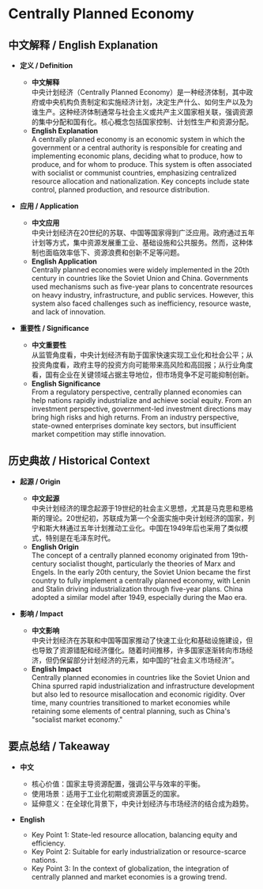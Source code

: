 # Centrally Planned Economy

## 中文解释 / English Explanation

* **定义 / Definition**  
  - **中文解释**  
    中央计划经济（Centrally Planned Economy）是一种经济体制，其中政府或中央机构负责制定和实施经济计划，决定生产什么、如何生产以及为谁生产。这种经济体制通常与社会主义或共产主义国家相关联，强调资源的集中分配和国有化。核心概念包括国家控制、计划性生产和资源分配。  
  - **English Explanation**  
    A centrally planned economy is an economic system in which the government or a central authority is responsible for creating and implementing economic plans, deciding what to produce, how to produce, and for whom to produce. This system is often associated with socialist or communist countries, emphasizing centralized resource allocation and nationalization. Key concepts include state control, planned production, and resource distribution.

* **应用 / Application**  
  - **中文应用**  
    中央计划经济在20世纪的苏联、中国等国家得到广泛应用。政府通过五年计划等方式，集中资源发展重工业、基础设施和公共服务。然而，这种体制也面临效率低下、资源浪费和创新不足等问题。  
  - **English Application**  
    Centrally planned economies were widely implemented in the 20th century in countries like the Soviet Union and China. Governments used mechanisms such as five-year plans to concentrate resources on heavy industry, infrastructure, and public services. However, this system also faced challenges such as inefficiency, resource waste, and lack of innovation.

* **重要性 / Significance**  
  - **中文重要性**  
    从监管角度看，中央计划经济有助于国家快速实现工业化和社会公平；从投资角度看，政府主导的投资方向可能带来高风险和高回报；从行业角度看，国有企业在关键领域占据主导地位，但市场竞争不足可能抑制创新。  
  - **English Significance**  
    From a regulatory perspective, centrally planned economies can help nations rapidly industrialize and achieve social equity. From an investment perspective, government-led investment directions may bring high risks and high returns. From an industry perspective, state-owned enterprises dominate key sectors, but insufficient market competition may stifle innovation.

## 历史典故 / Historical Context

* **起源 / Origin**  
  - **中文起源**  
    中央计划经济的理念起源于19世纪的社会主义思想，尤其是马克思和恩格斯的理论。20世纪初，苏联成为第一个全面实施中央计划经济的国家，列宁和斯大林通过五年计划推动工业化。中国在1949年后也采用了类似模式，特别是在毛泽东时代。  
  - **English Origin**  
    The concept of a centrally planned economy originated from 19th-century socialist thought, particularly the theories of Marx and Engels. In the early 20th century, the Soviet Union became the first country to fully implement a centrally planned economy, with Lenin and Stalin driving industrialization through five-year plans. China adopted a similar model after 1949, especially during the Mao era.

* **影响 / Impact**  
  - **中文影响**  
    中央计划经济在苏联和中国等国家推动了快速工业化和基础设施建设，但也导致了资源错配和经济僵化。随着时间推移，许多国家逐渐转向市场经济，但仍保留部分计划经济的元素，如中国的“社会主义市场经济”。  
  - **English Impact**  
    Centrally planned economies in countries like the Soviet Union and China spurred rapid industrialization and infrastructure development but also led to resource misallocation and economic rigidity. Over time, many countries transitioned to market economies while retaining some elements of central planning, such as China's "socialist market economy."

## 要点总结 / Takeaway

* **中文**  
  - 核心价值：国家主导资源配置，强调公平与效率的平衡。  
  - 使用场景：适用于工业化初期或资源匮乏的国家。  
  - 延伸意义：在全球化背景下，中央计划经济与市场经济的结合成为趋势。  

* **English**  
  - Key Point 1: State-led resource allocation, balancing equity and efficiency.  
  - Key Point 2: Suitable for early industrialization or resource-scarce nations.  
  - Key Point 3: In the context of globalization, the integration of centrally planned and market economies is a growing trend.
